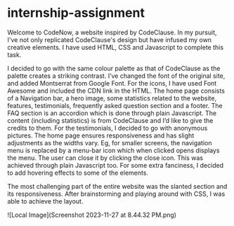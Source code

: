 # internship-assignment
Welcome to CodeNow, a website inspired by CodeClause. In my pursuit, I've not only replicated CodeClause's design but have infused my own creative elements. I have used HTML, CSS and Javascript to complete this task. 

I decided to go with the same colour palette as that of CodeClause as the palette creates a striking contrast. I’ve changed the font of the original site, and added Montserrat from Google Font. For the icons, I have used Font Awesome and included the CDN link in the HTML. The home page consists of a Navigation bar, a hero image, some statistics related to the website, features, testimonials, frequently asked question section and a footer. The FAQ section is an accordion which is done through plain Javascript. The content (including statistics) is from CodeClause and I’d like to give the credits to them. For the testimonials, I decided to go with anonymous pictures. The home page ensures responsiveness and has slight adjustments as the widths vary. Eg, for smaller screens, the navigation menu is replaced by a menu-bar icon which when clicked opens displays the menu. The user can close it by clicking the close icon. This was achieved through plain Javascript too. For some extra fanciness, I decided to add hovering effects to some of the elements.

The most challenging part of the entire website was the slanted section and its responsiveness. After brainstorming and playing around with CSS, I was able to achieve the layout.


![Local Image](Screenshot 2023-11-27 at 8.44.32 PM.png)
